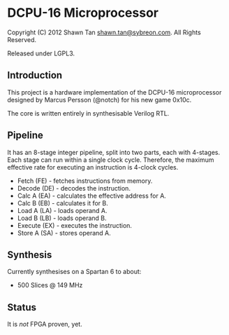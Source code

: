 DCPU-16 Microprocessor
======================

Copyright (C) 2012 Shawn Tan <shawn.tan@sybreon.com>.
All Rights Reserved.

Released under LGPL3.

Introduction
------------

This project is a hardware implementation of the DCPU-16
microprocessor designed by Marcus Persson (@notch) for his new game
0x10c.

The core is written entirely in synthesisable Verilog RTL.

Pipeline
--------

It has an 8-stage integer pipeline, split into two parts, each with
4-stages. Each stage can run within a single clock cycle. Therefore,
the maximum effective rate for executing an instruction is 4-clock
cycles.

* Fetch (FE) - fetches instructions from memory.
* Decode (DE) - decodes the instruction.
* Calc A (EA) - calculates the effective address for A.
* Calc B (EB) - calculates it for B.
* Load A (LA) - loads operand A.
* Load B (LB) - loads operand B.
* Execute (EX) - executes the instruction.
* Store A (SA) - stores operand A.


Synthesis
---------

Currently synthesises on a Spartan 6 to about:

* 500 Slices @ 149 MHz

Status
------

It is *not* FPGA proven, yet.